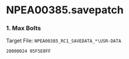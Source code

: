 # NPEA00385.savepatch

### 1. Max Bolts

Target File: `NPEA00385_RC1_SAVEDATA_*\USR-DATA`

```
20000024 05F5E0FF
```

